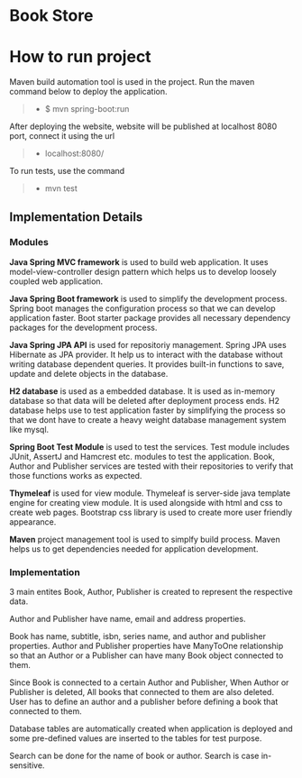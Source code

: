 # Book Store

# How to run project

Maven build automation tool is used in the project. 
Run the maven command below to deploy the application.

>* $ mvn spring-boot:run

After deploying the website, website will be published at localhost 8080 port, connect it using the url

>* localhost:8080/

To run tests, use the command

>* mvn test


## Implementation Details

### Modules

**Java Spring MVC framework** is used to build web application. It uses model-view-controller design pattern which helps us to develop loosely coupled web application.

**Java Spring Boot framework** is used to simplify the development process. Spring boot manages the configuration process so that we can develop application faster. Boot starter package provides all necessary dependency packages for the development process.

**Java Spring JPA API** is used for repositoriy management. Spring JPA uses Hibernate as JPA provider. It help us to interact with the database without writing database dependent queries. It provides built-in functions to save, update and delete objects in the database.

**H2 database** is used as a embedded database. It is used as in-memory database so that data will be deleted after deployment process ends. H2 database helps use to test application faster by simplifying the process so that we dont have to create a heavy weight database management system like mysql.  

**Spring Boot Test Module** is used to test the services. Test module includes JUnit, AssertJ and Hamcrest etc. modules to test the application. Book, Author and Publisher services are tested with their repositories to verify that those functions works as expected.

**Thymeleaf** is used for view module. Thymeleaf is server-side java template engine for creating view module. It is used alongside with html and css to create web pages. Bootstrap css library is used to create more user friendly appearance.

**Maven** project management tool is used to simplfy build process. Maven helps us to get dependencies needed for application development.

### Implementation

3 main entites Book, Author, Publisher is created to represent the respective data.

Author and Publisher have name, email and address properties.

Book has name, subtitle, isbn, series name, and author and publisher properties. Author and Publisher properties have ManyToOne relationship so that an Author or a Publisher can have many Book object connected to them.

Since Book is connected to a certain Author and Publisher, When Author or Publisher is deleted, All books that connected to them are also deleted.
User has to define an author and a publisher before defining a book that connected to them.

Database tables are automatically created when application is deployed and some pre-defined values are inserted to the tables for test purpose.

Search can be done for the name of book or author. Search is case in-sensitive.


